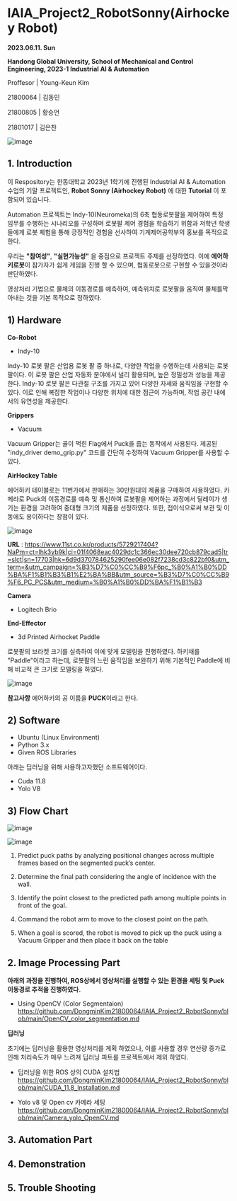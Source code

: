 # IAIA_Project2_RobotSonny(Airhockey Robot)

**2023.06.11. Sun**

**Handong Global University, School of Mechanical and Control Engineering, 2023-1 Industrial AI & Automation**

Proffesor | Young-Keun Kim

21800064 | 김동민

21800805 | 황승언

21801017 | 김은찬

![image](https://user-images.githubusercontent.com/84533279/173822161-78baf6a8-6bdf-46b9-a990-63b9ed181984.png)

## 1. Introduction

이 Respository는 한동대학교 2023년 1학기에 진행된 Industrial AI & Automation 수업의 기말 프로젝트인, **Robot Sonny (Airhockey Robot)** 에 대한  **Tutorial**  이 포함되어 있습니다.

Automation 프로젝트는 Indy-10(Neuromeka)의 6축 협동로봇팔을 제어하여 특정 임무를 수행하는 시나리오를 구성하며 로봇팔 제어 경험을 학습하기 위함과 저학년 학생들에게 로봇 체험을 통해 긍정적인 경험을 선사하여 기계제어공학부의 홍보를 목적으로 한다.

우리는 **"참여성"**, **"실현가능성"** 을 중점으로 프로젝트 주제를 선정하였다. 이에 **에어하키로봇**이 참가자가 쉽게 게임을 진행 할 수 있으며, 협동로봇으로 구현할 수 있을것이라 판단하였다.

영상처리 기법으로 물체의 이동경로를 예측하여, 예측위치로 로봇팔을 움직여 물체를막아내는 것을 기본 목적으로 정하였다.



## 1) Hardware

**Co-Robot**
* Indy-10

Indy-10 로봇 팔은 산업용 로봇 팔 중 하나로, 다양한 작업을 수행하는데 사용되는 로봇 팔이다. 이 로봇 팔은 산업 자동화 분야에서 널리 활용되며, 높은 정밀성과 성능을 제공한다.
Indy-10 로봇 팔은 다관절 구조를 가지고 있어 다양한 자세와 움직임을 구현할 수 있다. 이로 인해 복잡한 작업이나 다양한 위치에 대한 접근이 가능하며, 작업 공간 내에서의 유연성을 제공한다.


**Grippers**
* Vacuum

Vacuum Gripper는 골이 먹힌 Flag에서 Puck을 줍는 동작에서 사용된다. 제공된 "indy_driver demo_grip.py" 코드를 간단히 수정하여 Vacuum Gripper를 사용할 수 있다.


**AirHockey Table**

에어하키 테이블로는 11번가에서 판매하는 30만원대의 제품을 구매하여 사용하였다. 카메라로 Puck의 이동경로를 예측 및 통신하여 로봇팔을 제어하는 과정에서 딜레이가 생기는 환경을 고려하여 중대형 크기의 제품을 선정하였다. 또한, 접이식으로써 보관 및 이동에도 용이하다는 장점이 있다.


![image](https://github.com/DongminKim21800064/IAIA_Project2_RobotSonny/assets/91419683/4e3ffd42-2178-48a4-9c35-9f479365e358)

**URL** : https://www.11st.co.kr/products/5729217404?NaPm=ct=lhk3yb9k|ci=01f4068eac4029dc1c366ec30dee720cb879cad5|tr=slct|sn=17703|hk=6d9d370784625290fee06e082f7238cd3c822bf0&utm_term=&utm_campaign=%B3%D7%C0%CC%B9%F6pc_%B0%A1%B0%DD%BA%F1%B1%B3%B1%E2%BA%BB&utm_source=%B3%D7%C0%CC%B9%F6_PC_PCS&utm_medium=%B0%A1%B0%DD%BA%F1%B1%B3

**Camera**
* Logitech Brio

**End-Effector**
* 3d Printed Airhocket Paddle

로봇팔의 브라켓 크기를 실측하여 이에 맞게 모델링을 진행하였다. 하키채를 "Paddle"이라고 하는데, 로봇팔의 느린 움직임을 보완하기 위해 기본적인 Paddle에 비해 비교적 큰 크기로 모델링을 하였다.

![image](https://github.com/DongminKim21800064/IAIA_Project2_RobotSonny/assets/91419683/556c4dad-de95-46b4-a35b-26ed7ac3c39c)



**참고사항**
에어하키의 공 이름을 **PUCK**이라고 한다.


## 2) Software

* Ubuntu (Linux Environment)
* Python 3.x
* Given ROS Libraries

아래는 딥러닝을 위해 사용하고자했던 소프트웨어이다.
* Cuda 11.8
* Yolo V8


## 3) Flow Chart

![image](https://github.com/DongminKim21800064/IAIA_Project2_RobotSonny/assets/91419683/facad01f-a214-4cc7-a382-84f436f15243)



![image](https://github.com/DongminKim21800064/IAIA_Project2_RobotSonny/assets/91419683/98dc770d-e2d1-4e78-859c-9b8fa5ae34dd)


1. Predict puck paths by analyzing positional changes across multiple frames based on the segmented puck’s center.

2. Determine the final path considering the angle of incidence with the wall.

3. Identify the point closest to the predicted path among multiple points in front of the goal.

4. Command the robot arm to move to the closest point on the path.

5. When a goal is scored, the robot is moved to pick up the puck using a Vacuum Gripper and then place it back on the table

## 2. Image Processing Part

**아래의 과정을 진행하여, ROS상에서 영상처리를 실행할 수 있는 환경을 세팅 및 Puck 이동경로 추적을 진행하였다.**

- Using OpenCV (Color Segmentaion)
https://github.com/DongminKim21800064/IAIA_Project2_RobotSonny/blob/main/OpenCV_color_segmentation.md

 
**딥러닝**

초기에는 딥러닝을 활용한 영상처리를 계획 하였으나, 이를 사용할 경우 연산량 증가로 인해 처리속도가 매우 느려져 딥러닝 파트를 프로젝트에서 제외 하였다.

- 딥러닝을 위한 ROS 상의 CUDA 설치법
https://github.com/DongminKim21800064/IAIA_Project2_RobotSonny/blob/main/CUDA_11.8_Installation.md

- Yolo v8 및 Open cv 카메라 세팅
https://github.com/DongminKim21800064/IAIA_Project2_RobotSonny/blob/main/Camera_yolo_OpenCV.md

## 3. Automation Part



## 4. Demonstration

## 5. Trouble Shooting


